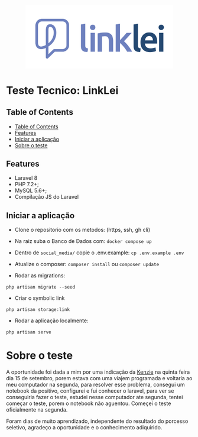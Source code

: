 <p align="center"><a href="https://github.com/bernardoenock" target="_blank"><img src="social_media/public/img/graphics/LOGO.png" width="400"></a></p>

<h1 align="start">Teste Tecnico: LinkLei</h1>

## Table of Contents

- [Table of Contents](#table-of-contents)
- [Features](#features)
- [Iniciar a aplicação](#iniciar-a-aplicação)
- [Sobre o teste](#sobre-o-teste)

## Features

- Laravel 8
- PHP 7.2+;
- MySQL 5.6+;
- Compilação JS do Laravel

## Iniciar a aplicação

- Clone o repositorio com os metodos: (https, ssh, gh cli)

- Na raiz suba o Banco de Dados com:
  `docker compose up`

- Dentro de `social_media/` copie o .env.example:
  `cp .env.example .env`

- Atualize o composer:
  `composer install` ou `composer update`

- Rodar as migrations:

```
php artisan migrate --seed
```

- Criar o symbolic link

```
php artisan storage:link
```

- Rodar a aplicação localmente:

```
php artisan serve
```

# Sobre o teste

A oportunidade foi dada a mim por uma indicação da [Kenzie](https://kenzie.com.br/) na quinta feira dia 15 de setembro, porem estava com uma viajem programada e voltaria ao meu computador na segunda, para resolver esse problema, consegui um notebook da positivo, configurei e fui conhecer o laravel, para ver se conseguiria fazer o teste, estudei nesse computador ate segunda, tentei começar o teste, porem o notebook não aguentou. Começei o teste oficialmente na segunda.

Foram dias de muito aprendizado, independente do resultado do porcesso seletivo, agradeço a oportunidade e o conhecimento adiquirido.
